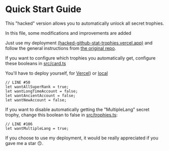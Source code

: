 # Quick Start Guide
This "hacked" version allows you to automatically unlock all secret trophies.

In this file, some modifications and improvements are added

Just use my deployment [(hacked-github-stat-trophies.vercel.app)](https://hacked-github-stat-trophies.vercel.app) and follow the general instructions from [the original repo](https://github.com/ryo-ma/github-profile-trophy).

If you want to configure which trophies you automatically get, configure these booleans in [src/card.ts](https://github.com/FlyN-Nick/hacked-github-stat-trophies/blob/master/src/card.ts)

You'll have to deploy yourself, for [Vercel](/VercelDeployGuide.md)) or [local](/LocalDeployGuide.md)
```
// LINE #50
let wantAllSuperRank = true;
let wantLongTimeAccount = false;
let wantAncientAccount = false;
let wantNewAccount = false;
```
If you want to disable automatically getting the "MultipleLang" secret trophy, change this boolean to false in [src/trophies.ts](https://github.com/FlyN-Nick/hacked-github-stat-trophies/blob/master/src/trophies.ts):
```
// LINE #106
let wantMultipleLang = true;
```
If you choose to use my deployment, it would be really appreciated if you gave me a star 🙃.
